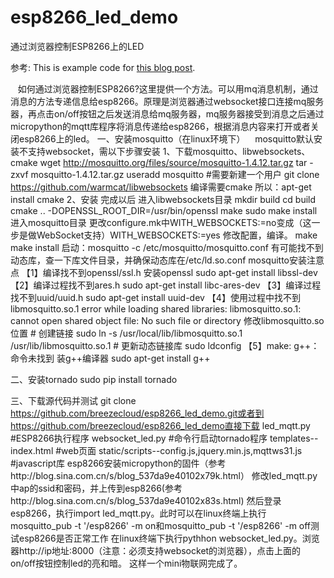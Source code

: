 # esp8266_led_demo
通过浏览器控制ESP8266上的LED

参考:
This is example code for [this blog post](http://jpmens.net/2014/07/03/the-mosquitto-mqtt-broker-gets-websockets-support/).

    如何通过浏览器控制ESP8266?这里提供一个方法。可以用mq消息机制，通过消息的方法专递信息给esp8266。原理是浏览器通过websocket接口连接mq服务器，再点击on/off按钮之后发送消息给mq服务器，mq服务器接受到消息之后通过micropython的mqtt库程序将消息传递给esp8266，根据消息内容来打开或者关闭esp8266上的led。
一、安装mosquitto（在linux环境下）
    mosquitto默认安装不支持websocket，需以下步骤安装
 	1、下载mosquitto、libwebsockets、cmake
 	wget http://mosquitto.org/files/source/mosquitto-1.4.12.tar.gz
 	tar -zxvf mosquitto-1.4.12.tar.gz
 	useradd mosquitto #需要新建一个用户
 	git clone https://github.com/warmcat/libwebsockets
	编译需要cmake
	所以：apt-get install cmake
	2、安装
	完成以后 进入libwebsockets目录
	mkdir build
	cd build
	cmake .. -DOPENSSL_ROOT_DIR=/usr/bin/openssl
	make
	sudo make install
	进入mosquitto目录
	更改configure.mk中WITH_WEBSOCKETS:=no变成（这一步是做WebSocket支持）WITH_WEBSOCKETS:=yes
	修改配置，编译。
	make
	make install
	启动：mosquitto -c /etc/mosquitto/mosquitto.conf 
	有可能找不到动态库，查一下库文件目录，并确保动态库在/etc/ld.so.conf
	mosquitto安装注意点
	【1】编译找不到openssl/ssl.h
	 安装openssl
	sudo apt-get install libssl-dev
	【2】编译过程找不到ares.h
	sudo apt-get install libc-ares-dev
	【3】编译过程找不到uuid/uuid.h
	sudo apt-get install uuid-dev
	【4】使用过程中找不到libmosquitto.so.1
	error while loading shared libraries: libmosquitto.so.1: cannot open shared object file: No such file or directory
	修改libmosquitto.so位置
	# 创建链接
	sudo ln -s /usr/local/lib/libmosquitto.so.1 /usr/lib/libmosquitto.so.1
	# 更新动态链接库
	sudo ldconfig
	【5】make: g++：命令未找到
	 装g++编译器
	sudo apt-get install g++

二、安装tornado
	sudo pip install tornado

三、下载源代码并测试
	git clone https://github.com/breezecloud/esp8266_led_demo.git或者到 https://github.com/breezecloud/esp8266_led_demo直接下载
	led_mqtt.py #ESP8266执行程序
	websocket_led.py #命令行启动tornado程序
	templates--index.html #web页面
	static/scripts--config.js,jquery.min.js,mqttws31.js #javascript库
	esp8266安装micropython的固件（参考http://blog.sina.com.cn/s/blog_537da9e40102x79k.html）
	修改led_mqtt.py中ap的ssid和密码，并上传到esp8266(参考http://blog.sina.com.cn/s/blog_537da9e40102x83s.html)
	然后登录esp8266，执行import led_mqtt.py。此时可以在linux终端上执行mosquitto_pub -t '/esp8266' -m on和mosquitto_pub -t '/esp8266' -m off测试esp8266是否正常工作
	在linux终端下执行pythhon websocket_led.py。浏览器http://ip地址:8000（注意：必须支持websocket的浏览器），点击上面的on/off按钮控制led的亮和暗。
这样一个mini物联网完成了。
